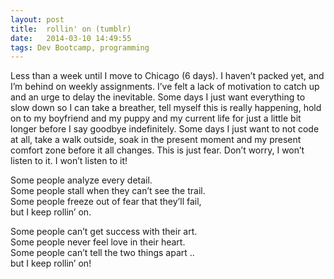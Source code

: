 ```yaml
---
layout: post
title:  rollin' on (tumblr)
date:   2014-03-10 14:49:55
tags: Dev Bootcamp, programming
---
```


Less than a week until I move to Chicago (6 days).  I haven’t packed yet, and I’m behind on weekly assignments.  I’ve felt a lack of motivation to catch up and an urge to delay the inevitable.  Some days I just want everything to slow down so I can take a breather, tell myself this is really happening, hold on to my boyfriend and my puppy and my current life for just a little bit longer before I say goodbye indefinitely.  Some days I just want to not code at all, take a walk outside, soak in the present moment and my present comfort zone before it all changes.  This is just fear.  Don’t worry, I won’t listen to it.  I won’t listen to it!

Some people analyze every detail.  
Some people stall when they can’t see the trail.  
Some people freeze out of fear that they’ll fail,  
but I keep rollin’ on.  

Some people can’t get success with their art.  
Some people never feel love in their heart.  
Some people can’t tell the two things apart ..  
but I keep rollin’ on!